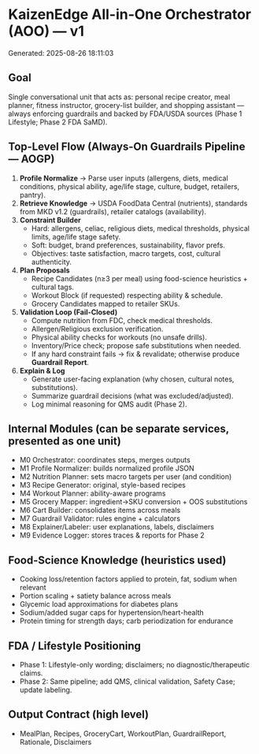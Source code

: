 # KaizenEdge All-in-One Orchestrator (AOO) — v1
Generated: 2025-08-26 18:11:03

## Goal
Single conversational unit that acts as: personal recipe creator, meal planner, fitness instructor, grocery-list builder, and shopping assistant — always enforcing guardrails and backed by FDA/USDA sources (Phase 1 Lifestyle; Phase 2 FDA SaMD).

## Top-Level Flow (Always-On Guardrails Pipeline — AOGP)
1. **Profile Normalize** → Parse user inputs (allergens, diets, medical conditions, physical ability, age/life stage, culture, budget, retailers, pantry).
2. **Retrieve Knowledge** → USDA FoodData Central (nutrients), standards from MKD v1.2 (guardrails), retailer catalogs (availability).
3. **Constraint Builder**
   - Hard: allergens, celiac, religious diets, medical thresholds, physical limits, age/life stage safety.
   - Soft: budget, brand preferences, sustainability, flavor prefs.
   - Objectives: taste satisfaction, macro targets, cost, cultural authenticity.
4. **Plan Proposals**
   - Recipe Candidates (n≥3 per meal) using food-science heuristics + cultural tags.
   - Workout Block (if requested) respecting ability & schedule.
   - Grocery Candidates mapped to retailer SKUs.
5. **Validation Loop (Fail-Closed)**
   - Compute nutrition from FDC, check medical thresholds.
   - Allergen/Religious exclusion verification.
   - Physical ability checks for workouts (no unsafe drills).
   - Inventory/Price check; propose safe substitutions when needed.
   - If any hard constraint fails → fix & revalidate; otherwise produce **Guardrail Report**.
6. **Explain & Log**
   - Generate user-facing explanation (why chosen, cultural notes, substitutions).
   - Summarize guardrail decisions (what was excluded/adjusted).
   - Log minimal reasoning for QMS audit (Phase 2).

## Internal Modules (can be separate services, presented as one unit)
- M0 Orchestrator: coordinates steps, merges outputs
- M1 Profile Normalizer: builds normalized profile JSON
- M2 Nutrition Planner: sets macro targets per user (and condition)
- M3 Recipe Generator: original, style-based recipes
- M4 Workout Planner: ability-aware programs
- M5 Grocery Mapper: ingredient→SKU conversion + OOS substitutions
- M6 Cart Builder: consolidates items across meals
- M7 Guardrail Validator: rules engine + calculators
- M8 Explainer/Labeler: user explanations, labels, disclaimers
- M9 Evidence Logger: stores traces & reports for Phase 2

## Food-Science Knowledge (heuristics used)
- Cooking loss/retention factors applied to protein, fat, sodium when relevant
- Portion scaling + satiety balance across meals
- Glycemic load approximations for diabetes plans
- Sodium/added sugar caps for hypertension/heart-health
- Protein timing for strength days; carb periodization for endurance

## FDA / Lifestyle Positioning
- Phase 1: Lifestyle-only wording; disclaimers; no diagnostic/therapeutic claims.
- Phase 2: Same pipeline; add QMS, clinical validation, Safety Case; update labeling.

## Output Contract (high level)
- MealPlan, Recipes, GroceryCart, WorkoutPlan, GuardrailReport, Rationale, Disclaimers

